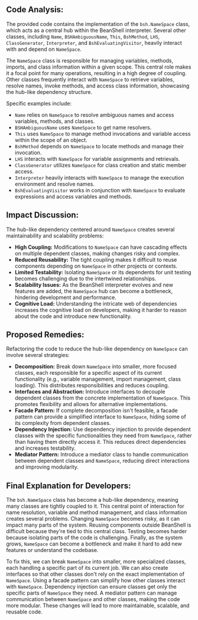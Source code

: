 ## Code Analysis:

The provided code contains the implementation of the `bsh.NameSpace` class, which acts as a central hub within the BeanShell interpreter. Several other classes, including `Name`, `BSHAmbiguousName`, `This`, `BshMethod`, `LHS`, `ClassGenerator`, `Interpreter`, and `BshEvaluatingVisitor`, heavily interact with and depend on `NameSpace`.

The `NameSpace` class is responsible for managing variables, methods, imports, and class information within a given scope. This central role makes it a focal point for many operations, resulting in a high degree of coupling. Other classes frequently interact with `NameSpace` to retrieve variables, resolve names, invoke methods, and access class information, showcasing the hub-like dependency structure.

Specific examples include:

-   `Name` relies on `NameSpace` to resolve ambiguous names and access variables, methods, and classes.
-   `BSHAmbiguousName` uses `NameSpace` to get name resolvers.
-   `This` uses `NameSpace` to manage method invocations and variable access within the scope of an object.
-   `BshMethod` depends on `NameSpace` to locate methods and manage their invocation.
-   `LHS` interacts with `NameSpace` for variable assignments and retrievals.
-   `ClassGenerator` utilizes `NameSpace` for class creation and static member access.
-   `Interpreter` heavily interacts with `NameSpace` to manage the execution environment and resolve names.
-   `BshEvaluatingVisitor` works in conjunction with `NameSpace` to evaluate expressions and access variables and methods.

## Impact Discussion:

The hub-like dependency centered around `NameSpace` creates several maintainability and scalability problems:

-   **High Coupling:** Modifications to `NameSpace` can have cascading effects on multiple dependent classes, making changes risky and complex.
-   **Reduced Reusability:** The tight coupling makes it difficult to reuse components depending on `NameSpace` in other projects or contexts.
-   **Limited Testability:** Isolating `NameSpace` or its dependents for unit testing becomes challenging due to the intertwined relationships.
-   **Scalability Issues:** As the BeanShell interpreter evolves and new features are added, the `NameSpace` hub can become a bottleneck, hindering development and performance.
-   **Cognitive Load:** Understanding the intricate web of dependencies increases the cognitive load on developers, making it harder to reason about the code and introduce new functionality.

## Proposed Remedies:

Refactoring the code to reduce the hub-like dependency on `NameSpace` can involve several strategies:

-   **Decomposition:** Break down `NameSpace` into smaller, more focused classes, each responsible for a specific aspect of its current functionality (e.g., variable management, import management, class loading). This distributes responsibilities and reduces coupling.
-   **Interfaces and Abstraction:** Introduce interfaces to decouple dependent classes from the concrete implementation of `NameSpace`. This promotes flexibility and allows for alternative implementations.
-   **Facade Pattern:** If complete decomposition isn't feasible, a facade pattern can provide a simplified interface to `NameSpace`, hiding some of its complexity from dependent classes.
-   **Dependency Injection:** Use dependency injection to provide dependent classes with the specific functionalities they need from `NameSpace`, rather than having them directly access it. This reduces direct dependencies and increases testability.
-   **Mediator Pattern:** Introduce a mediator class to handle communication between dependent classes and `NameSpace`, reducing direct interactions and improving modularity.

## Final Explanation for Developers:

The `bsh.NameSpace` class has become a hub-like dependency, meaning many classes are tightly coupled to it. This central point of interaction for name resolution, variable and method management, and class information creates several problems. Changing `NameSpace` becomes risky, as it can impact many parts of the system. Reusing components outside BeanShell is difficult because they're tied to this central class. Testing becomes harder because isolating parts of the code is challenging. Finally, as the system grows, `NameSpace` can become a bottleneck and make it hard to add new features or understand the codebase.

To fix this, we can break `NameSpace` into smaller, more specialized classes, each handling a specific part of its current job. We can also create interfaces so that other classes don't rely on the exact implementation of `NameSpace`. Using a facade pattern can simplify how other classes interact with `NameSpace`. Dependency injection can ensure classes get only the specific parts of `NameSpace` they need. A mediator pattern can manage communication between `NameSpace` and other classes, making the code more modular. These changes will lead to more maintainable, scalable, and reusable code.
